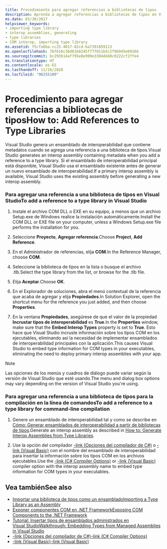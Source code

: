 ```yaml
---
title: Procedimiento para agregar referencias a bibliotecas de tipos
description: Aprenda a agregar referencias a bibliotecas de tipos en Visual Studio o a la compilación de línea de comandos.
ms.date: 03/30/2017
helpviewer_keywords:
- importing type library
- interop assemblies, generating
- type libraries
- COM interop, importing type library
ms.assetid: f5cfa6ba-cc25-4017-82cd-ba7391859113
ms.openlocfilehash: 76f616c36d81b8245f77f011b5c2f9b945e6916b
ms.sourcegitcommit: bc293b14af795e0e999e3304dd40c0222cf2ffe4
ms.translationtype: HT
ms.contentlocale: es-ES
ms.lasthandoff: 11/26/2020
ms.locfileid: "96255109"
---
```

# <a name="how-to-add-references-to-type-libraries"></a><span data-ttu-id="7ac6f-103">Procedimiento para agregar referencias a bibliotecas de tipos</span><span class="sxs-lookup"><span data-stu-id="7ac6f-103">How to: Add References to Type Libraries</span></span>

<span data-ttu-id="7ac6f-104">Visual Studio genera un ensamblado de interoperabilidad que contiene metadatos cuando se agrega una referencia a una biblioteca de tipos.</span><span class="sxs-lookup"><span data-stu-id="7ac6f-104">Visual Studio generates an interop assembly containing metadata when you add a reference to a type library.</span></span> <span data-ttu-id="7ac6f-105">Si el ensamblado de interoperabilidad principal está disponible, Visual Studio usa el ensamblado existente antes de generar un nuevo ensamblado de interoperabilidad.</span><span class="sxs-lookup"><span data-stu-id="7ac6f-105">If a primary interop assembly is available, Visual Studio uses the existing assembly before generating a new interop assembly.</span></span>  
  
### <a name="to-add-a-reference-to-a-type-library-in-visual-studio"></a><span data-ttu-id="7ac6f-106">Para agregar una referencia a una biblioteca de tipos en Visual Studio</span><span class="sxs-lookup"><span data-stu-id="7ac6f-106">To add a reference to a type library in Visual Studio</span></span>  
  
1. <span data-ttu-id="7ac6f-107">Instale el archivo COM DLL o EXE en su equipo, a menos que un archivo Setup.exe de Windows realice la instalación automáticamente.</span><span class="sxs-lookup"><span data-stu-id="7ac6f-107">Install the COM DLL or EXE file on your computer, unless a Windows Setup.exe file performs the installation for you.</span></span>  
  
2. <span data-ttu-id="7ac6f-108">Seleccione **Proyecto**, **Agregar referencia**.</span><span class="sxs-lookup"><span data-stu-id="7ac6f-108">Choose **Project**, **Add Reference**.</span></span>  
  
3. <span data-ttu-id="7ac6f-109">En el Administrador de referencias, elija **COM**.</span><span class="sxs-lookup"><span data-stu-id="7ac6f-109">In the Reference Manager, choose **COM**.</span></span>  
  
4. <span data-ttu-id="7ac6f-110">Seleccione la biblioteca de tipos en la lista o busque el archivo .tlb.</span><span class="sxs-lookup"><span data-stu-id="7ac6f-110">Select the type library from the list, or browse for the .tlb file.</span></span>  
  
5. <span data-ttu-id="7ac6f-111">Elija **Aceptar**.</span><span class="sxs-lookup"><span data-stu-id="7ac6f-111">Choose **OK**.</span></span>  
  
6. <span data-ttu-id="7ac6f-112">En el Explorador de soluciones, abra el menú contextual de la referencia que acaba de agregar y elija **Propiedades**.</span><span class="sxs-lookup"><span data-stu-id="7ac6f-112">In Solution Explorer, open the shortcut menu for the reference you just added, and then choose **Properties**.</span></span>  
  
7. <span data-ttu-id="7ac6f-113">En la ventana **Propiedades**, asegúrese de que el valor de la propiedad **Incrustar tipos de interoperabilidad** es **True**.</span><span class="sxs-lookup"><span data-stu-id="7ac6f-113">In the **Properties** window, make sure that the **Embed Interop Types** property is set to **True**.</span></span> <span data-ttu-id="7ac6f-114">Esto hace que Visual Studio incruste información sobre los tipos COM en los ejecutables, eliminando así la necesidad de implementar ensamblados de interoperabilidad principales con la aplicación.</span><span class="sxs-lookup"><span data-stu-id="7ac6f-114">This causes Visual Studio to embed type information for COM types in your executables, eliminating the need to deploy primary interop assemblies with your app.</span></span>  
  
> [!NOTE]
> <span data-ttu-id="7ac6f-115">Las opciones de los menús y cuadros de diálogo puede variar según la versión de Visual Studio que esté usando.</span><span class="sxs-lookup"><span data-stu-id="7ac6f-115">The menu and dialog box options may vary depending on the version of Visual Studio you're using.</span></span>  
  
### <a name="to-add-a-reference-to-a-type-library-for-command-line-compilation"></a><span data-ttu-id="7ac6f-116">Para agregar una referencia a una biblioteca de tipos para la compilación en la línea de comandos</span><span class="sxs-lookup"><span data-stu-id="7ac6f-116">To add a reference to a type library for command-line compilation</span></span>  
  
1. <span data-ttu-id="7ac6f-117">Genere un ensamblado de interoperabilidad tal y como se describe en [Cómo: Generar ensamblados de interoperabilidad a partir de bibliotecas de tipos](how-to-generate-interop-assemblies-from-type-libraries.md).</span><span class="sxs-lookup"><span data-stu-id="7ac6f-117">Generate an interop assembly as described in [How to: Generate Interop Assemblies from Type Libraries](how-to-generate-interop-assemblies-from-type-libraries.md).</span></span>  
  
2. <span data-ttu-id="7ac6f-118">Use la opción del compilador [-link (Opciones del compilador de C#)](../../csharp/language-reference/compiler-options/link-compiler-option.md) o [-link (Visual Basic)](../../visual-basic/reference/command-line-compiler/link.md) con el nombre del ensamblado de interoperabilidad para insertar la información sobre los tipos COM en los archivos ejecutables.</span><span class="sxs-lookup"><span data-stu-id="7ac6f-118">Use the [-link (C# Compiler Options)](../../csharp/language-reference/compiler-options/link-compiler-option.md) or [-link (Visual Basic)](../../visual-basic/reference/command-line-compiler/link.md) compiler option with the interop assembly name to embed type information for COM types in your executables.</span></span>  
  
## <a name="see-also"></a><span data-ttu-id="7ac6f-119">Vea también</span><span class="sxs-lookup"><span data-stu-id="7ac6f-119">See also</span></span>

- [<span data-ttu-id="7ac6f-120">Importar una biblioteca de tipos como un ensamblado</span><span class="sxs-lookup"><span data-stu-id="7ac6f-120">Importing a Type Library as an Assembly</span></span>](importing-a-type-library-as-an-assembly.md)
- [<span data-ttu-id="7ac6f-121">Exponer componentes COM en .NET Framework</span><span class="sxs-lookup"><span data-stu-id="7ac6f-121">Exposing COM Components to the .NET Framework</span></span>](exposing-com-components.md)
- [<span data-ttu-id="7ac6f-122">Tutorial: Insertar tipos de ensamblados administrados en Visual Studio</span><span class="sxs-lookup"><span data-stu-id="7ac6f-122">Walkthrough: Embedding Types from Managed Assemblies in Visual Studio</span></span>](../../standard/assembly/embed-types-visual-studio.md)
- [<span data-ttu-id="7ac6f-123">-link (Opciones del compilador de C#)</span><span class="sxs-lookup"><span data-stu-id="7ac6f-123">-link (C# Compiler Options)</span></span>](../../csharp/language-reference/compiler-options/link-compiler-option.md)
- [<span data-ttu-id="7ac6f-124">-link (Visual Basic)</span><span class="sxs-lookup"><span data-stu-id="7ac6f-124">-link (Visual Basic)</span></span>](../../visual-basic/reference/command-line-compiler/link.md)
